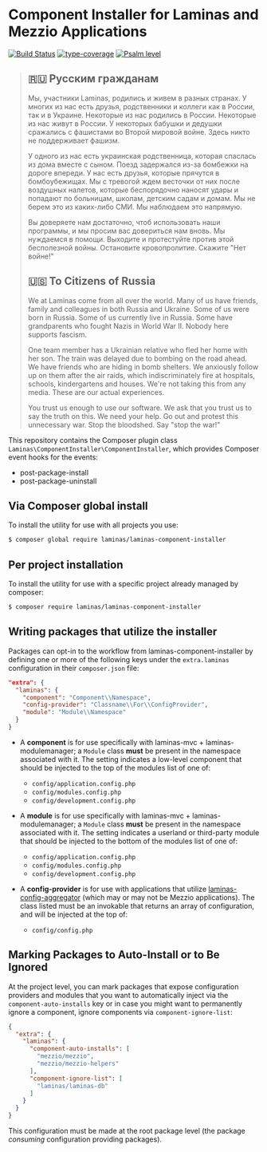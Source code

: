 # Component Installer for Laminas and Mezzio Applications

[![Build Status](https://github.com/laminas/laminas-component-installer/actions/workflows/continuous-integration.yml/badge.svg)](https://github.com/laminas/laminas-component-installer/actions/workflows/continuous-integration.yml)
[![type-coverage](https://shepherd.dev/github/laminas/laminas-component-installer/coverage.svg)](https://shepherd.dev/github/laminas/laminas-component-installer)
[![Psalm level](https://shepherd.dev/github/laminas/laminas-component-installer/level.svg)](https://shepherd.dev/github/laminas/laminas-component-installer)

> ## 🇷🇺 Русским гражданам
>
> Мы, участники Laminas, родились и живем в разных странах. У многих из нас есть друзья, родственники и коллеги как в России, так и в Украине. Некоторые из нас родились в России. Некоторые из нас живут в России. У некоторых бабушки и дедушки сражались с фашистами во Второй мировой войне. Здесь никто не поддерживает фашизм.
>
> У одного из нас есть украинская родственница, которая спаслась из дома вместе с сыном. Поезд задержался из-за бомбежки на дороге впереди. У нас есть друзья, которые прячутся в бомбоубежищах. Мы с тревогой ждем весточки от них после воздушных налетов, которые беспорядочно наносят удары и попадают по больницам, школам, детским садам и домам. Мы не берем это из каких-либо СМИ. Мы наблюдаем это напрямую.
>
> Вы доверяете нам достаточно, чтоб использовать наши программы, и мы просим вас довериться нам вновь. Мы нуждаемся в помощи. Выходите и протестуйте против этой бесполезной войны. Остановите кровопролитие. Скажите "Нет войне!"
>
> ## 🇺🇸 To Citizens of Russia
>
> We at Laminas come from all over the world. Many of us have friends, family and colleagues in both Russia and Ukraine. Some of us were born in Russia. Some of us currently live in Russia. Some have grandparents who fought Nazis in World War II. Nobody here supports fascism.
>
> One team member has a Ukrainian relative who fled her home with her son. The train was delayed due to bombing on the road ahead. We have friends who are hiding in bomb shelters. We anxiously follow up on them after the air raids, which indiscriminately fire at hospitals, schools, kindergartens and houses. We're not taking this from any media. These are our actual experiences.
>
> You trust us enough to use our software. We ask that you trust us to say the truth on this. We need your help. Go out and protest this unnecessary war. Stop the bloodshed. Say "stop the war!"

This repository contains the Composer plugin class `Laminas\ComponentInstaller\ComponentInstaller`,
which provides Composer event hooks for the events:

- post-package-install
- post-package-uninstall

## Via Composer global install

To install the utility for use with all projects you use:

```bash
$ composer global require laminas/laminas-component-installer
```

## Per project installation

To install the utility for use with a specific project already managed by
composer:

```bash
$ composer require laminas/laminas-component-installer
```

## Writing packages that utilize the installer

Packages can opt-in to the workflow from laminas-component-installer by defining
one or more of the following keys under the `extra.laminas` configuration in their
`composer.json` file:

```json
"extra": {
  "laminas": {
    "component": "Component\\Namespace",
    "config-provider": "Classname\\For\\ConfigProvider",
    "module": "Module\\Namespace"
  }
}
```

- A **component** is for use specifically with laminas-mvc + laminas-modulemanager;
  a `Module` class **must** be present in the namespace associated with it.
  The setting indicates a low-level component that should be injected to the top
  of the modules list of one of:
    - `config/application.config.php`
    - `config/modules.config.php`
    - `config/development.config.php`

- A **module** is for use specifically with laminas-mvc + laminas-modulemanager;
  a `Module` class **must** be present in the namespace associated with it.
  The setting indicates a userland or third-party module that should be injected
  to the bottom of the modules list of one of:
    - `config/application.config.php`
    - `config/modules.config.php`
    - `config/development.config.php`

- A **config-provider** is for use with applications that utilize
  [laminas-config-aggregator](https://github.com/laminas/laminas-config-aggregator)
  (which may or may not be Mezzio applications). The class listed must be an
  invokable that returns an array of configuration, and will be injected at the
  top of:
    - `config/config.php`

## Marking Packages to Auto-Install or to Be Ignored

At the project level, you can mark packages that expose configuration providers
and modules that you want to automatically inject via the `component-auto-installs`
key or in case you might want to permanently ignore a component, ignore components via `component-ignore-list`:

```json
{
  "extra": {
    "laminas": {
      "component-auto-installs": [
        "mezzio/mezzio",
        "mezzio/mezzio-helpers"
      ],
      "component-ignore-list": [
        "laminas/laminas-db"
      ]
    }
  }
}
```

This configuration must be made at the root package level (the package
_consuming_ configuration providing packages).

